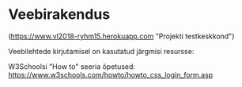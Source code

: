 # Veebirakendus

(https://www.vl2018-ryhm15.herokuapp.com "Projekti testkeskkond")


Veebilehtede kirjutamisel on kasutatud järgmisi resursse:

W3Schoolsi "How to" seeria õpetused:
https://www.w3schools.com/howto/howto_css_login_form.asp
